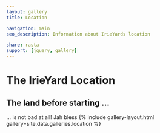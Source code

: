 ```yaml
---
layout: gallery
title: Location

navigation: main
seo_description: Information about IrieYards location

share: rasta
support: [jquery, gallery]
---
```


# The IrieYard Location

## The land before starting ...
... is not bad at all! Jah bless
{% include gallery-layout.html gallery=site.data.galleries.location %}